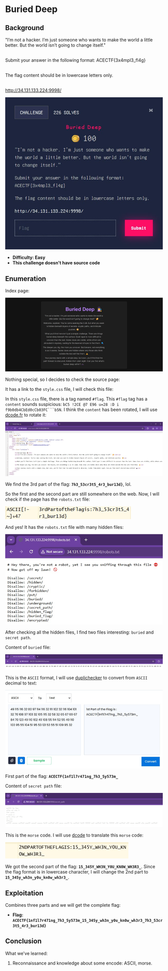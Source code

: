 # Buried Deep

## Background

"I’m not a hacker. I’m just someone who wants to make the world a little better. But the world isn’t going to change itself."<br><br>

Submit your answer in the following format: ACECTF{3x4mpl3_fl4g}<br><br>

The flag content should be in lowercase letters only.<br><br>

http://34.131.133.224:9998/

![alt text](https://raw.githubusercontent.com/vodanh1903/CTF-Writeups/refs/heads/main/ACECTF-1.0/images/image-4.jpg)

- **Difficulty: Easy**
- **This challenge doesn't have source code**

## Enumeration

Index page:

![alt text](https://raw.githubusercontent.com/vodanh1903/CTF-Writeups/refs/heads/main/ACECTF-1.0/images/image-5.jpg)

Nothing special, so I decides to check the source page:

It has a link to the `style.css` file, I will check this file:

In this `style.css` file, there is a tag named `#flag`. This `#flag` tag has a `content` sounds suspicious: `bC5 !2CE @7 E96 u=28 :D i f9b0db4CbEd0cCb03FC```b5N`. I think the `content` has been rotated, I will use [dcode.fr](https://www.dcode.fr/rot-cipher) to rotate it:

![alt text](https://raw.githubusercontent.com/vodanh1903/CTF-Writeups/refs/heads/main/ACECTF-1.0/images/image-6.jpg)

We find the 3rd part of the flag: **`7h3_53cr3t5_4r3_bur13d}`**, lol.<br>

So the first and the second part are still somewhere on the web. Now, I will check if the page has the `robots.txt` file:

![alt text](https://raw.githubusercontent.com/vodanh1903/CTF-Writeups/refs/heads/main/ACECTF-1.0/images/image-7.jpg)

And yes! It has the `robots.txt` file with many hidden files:

![alt text](https://raw.githubusercontent.com/vodanh1903/CTF-Writeups/refs/heads/main/ACECTF-1.0/images/image-8.jpg)

After checking all the hidden files, I find two files interesting: `buried` and `secret path`.<br>

Content of `buried` file:

![alt text](https://raw.githubusercontent.com/vodanh1903/CTF-Writeups/refs/heads/main/ACECTF-1.0/images/image-9.jpg)

This is the `ASCII` format, I will use [duplichecker](https://www.duplichecker.com/ascii-to-text.php) to convert from `ASCII` decimal to text:

![alt text](https://raw.githubusercontent.com/vodanh1903/CTF-Writeups/refs/heads/main/ACECTF-1.0/images/image-10.jpg)

First part of the flag: **`ACECTF{1nf1l7r471ng_7h3_5y573m_`**

Content of `secret path` file:

![alt text](https://raw.githubusercontent.com/vodanh1903/CTF-Writeups/refs/heads/main/ACECTF-1.0/images/image-11.jpg)

This is the `morse` code. I will use [dcode](https://www.dcode.fr/morse-code) to translate this `morse` code:

![alt text](https://raw.githubusercontent.com/vodanh1903/CTF-Writeups/refs/heads/main/ACECTF-1.0/images/image-12.jpg)

We got the second part of the flag: **`15_345Y_WH3N_Y0U_KN0W_WH3R3_`**. Since the flag format is in lowercase character, I will change the 2nd part to **`15_345y_wh3n_y0u_kn0w_wh3r3_`**.

## Exploitation

Combines three parts and we will get the complete flag:

- **Flag: `ACECTF{1nf1l7r471ng_7h3_5y573m_15_345y_wh3n_y0u_kn0w_wh3r3_7h3_53cr3t5_4r3_bur13d}`**

## Conclusion

What we've learned:

1. Reconnaissance and knowledge about some encode: ASCII, morse.